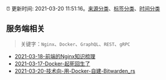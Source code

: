 :alarm_clock: 更新时间: 2021-03-20 11:51:16。[来源分类](../README.md)、[标签分类](../TAGS.md)、[时间分类](../TIMELINE.md)

## 服务端相关


> 关键字：`Nginx`、`Docker`、`GraphQL`、`REST`、`gRPC`



- [2021-03-18-前端的Nginx知识梳理](https://www.ershicimi.com/p/6e79696b70c2e7faae1d33e63b037596) 
- [2021-03-17-Docker-起死回生了](https://www.ershicimi.com/p/7539772073077c09281d3b8581ff39d1) 
- [2021-03-20-技术向-用-Docker-自建-Bitwarden_rs](https://www.v2ex.com/t/763494) 